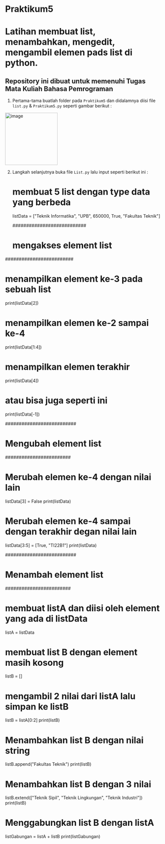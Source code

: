 # Praktikum5
# Latihan membuat list, menambahkan, mengedit, mengambil elemen pads list di python.

## Repository ini dibuat untuk memenuhi Tugas Mata Kuliah Bahasa Pemrograman

1. Pertama-tama buatlah folder pada `Praktikum5` dan didalamnya diisi file `list.py` & `Praktikum5.py` seperti gambar berikut :

<img width="170" alt="image" src="https://user-images.githubusercontent.com/115475348/202884479-b74f0c67-6a31-4f6c-8a8d-3708facf7e9e.png">


2. Langkah selanjutnya buka file `List.py` lalu input seperti berikut ini :

      # membuat 5 list dengan type data yang berbeda

      listData = ["Teknik Informatika", "UPB", 650000, True, "Fakultas Teknik"]

      ###########################
      # mengakses element list #
 #########################

 # menampilkan element ke-3 pada sebuah list
print(listData[2])

 # menampilkan elemen ke-2 sampai ke-4
print(listData[1:4])

 # menampilkan elemen terakhir
print(listData[4])
 # atau bisa juga seperti ini
print(listData[-1])

 ##########################
 # Mengubah element list #
 ########################

 # Merubah elemen ke-4 dengan nilai lain
listData[3] = False
print(listData)

 # Merubah elemen ke-4 sampai dengan terakhir degan nilai lain
listData[3:5] = [True, "TI22B1"]
print(listData)

 ##########################
 # Menambah element list #
 ########################

 # membuat listA dan diisi oleh element yang ada di listData
listA = listData

 # membuat list B dengan element masih kosong
listB = []

 # mengambil 2 nilai dari listA lalu simpan ke listB
listB = listA[0:2]
print(listB)

 # Menambahkan list B dengan nilai string
listB.append("Fakultas Teknik")
print(listB)

 # Menambahkan list B dengan 3 nilai
listB.extend(["Teknik Sipil", "Teknik Lingkungan", "Teknik Industri"])
print(listB)

 # Menggabungkan list B dengan listA
listGabungan = listA + listB
print(listGabungan)

